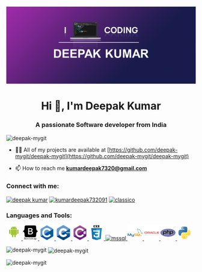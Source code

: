 ![logo](https://github.com/deepak-mygit/deepak-mygit/blob/main/banner1.png)
<h1 align="center">Hi 👋, I'm Deepak Kumar</h1>
<h3 align="center">A passionate Software developer from India</h3>

<p align="left"> <img src="https://komarev.com/ghpvc/?username=deepak-mygit&label=Profile%20views&color=0e75b6&style=flat" alt="deepak-mygit" /> </p>

- 👨‍💻 All of my projects are available at [https://github.com/deepak-mygit/deepak-mygit](https://github.com/deepak-mygit/deepak-mygit)

- 📫 How to reach me **kumardeepak7320@gmail.com**

<h3 align="left">Connect with me:</h3>
<p align="left">
<a href="https://linkedin.com/in/deepak kumar" target="blank"><img align="center" src="https://raw.githubusercontent.com/rahuldkjain/github-profile-readme-generator/master/src/images/icons/Social/linked-in-alt.svg" alt="deepak kumar" height="30" width="40" /></a>
<a href="https://instagram.com/kumardeepak732091" target="blank"><img align="center" src="https://raw.githubusercontent.com/rahuldkjain/github-profile-readme-generator/master/src/images/icons/Social/instagram.svg" alt="kumardeepak732091" height="30" width="40" /></a>
<a href="https://www.youtube.com/c/classico" target="blank"><img align="center" src="https://raw.githubusercontent.com/rahuldkjain/github-profile-readme-generator/master/src/images/icons/Social/youtube.svg" alt="classico" height="30" width="40" /></a>
</p>

<h3 align="left">Languages and Tools:</h3>
<p align="left"> <a href="https://developer.android.com" target="_blank" rel="noreferrer"> <img src="https://raw.githubusercontent.com/devicons/devicon/master/icons/android/android-original-wordmark.svg" alt="android" width="40" height="40"/> </a> <a href="https://getbootstrap.com" target="_blank" rel="noreferrer"> <img src="https://raw.githubusercontent.com/devicons/devicon/master/icons/bootstrap/bootstrap-plain-wordmark.svg" alt="bootstrap" width="40" height="40"/> </a> <a href="https://www.cprogramming.com/" target="_blank" rel="noreferrer"> <img src="https://raw.githubusercontent.com/devicons/devicon/master/icons/c/c-original.svg" alt="c" width="40" height="40"/> </a> <a href="https://www.w3schools.com/cpp/" target="_blank" rel="noreferrer"> <img src="https://raw.githubusercontent.com/devicons/devicon/master/icons/cplusplus/cplusplus-original.svg" alt="cplusplus" width="40" height="40"/> </a> <a href="https://www.w3schools.com/cs/" target="_blank" rel="noreferrer"> <img src="https://raw.githubusercontent.com/devicons/devicon/master/icons/csharp/csharp-original.svg" alt="csharp" width="40" height="40"/> </a> <a href="https://www.w3schools.com/css/" target="_blank" rel="noreferrer"> <img src="https://raw.githubusercontent.com/devicons/devicon/master/icons/css3/css3-original-wordmark.svg" alt="css3" width="40" height="40"/> </a> <a href="https://dart.dev" target="_blank" rel="noreferrer"> <img src="https://www.svgrepo.com/show/303229/microsoft-sql-server-logo.svg" alt="mssql" width="40" height="40"/> </a> <a href="https://www.mysql.com/" target="_blank" rel="noreferrer"> <img src="https://raw.githubusercontent.com/devicons/devicon/master/icons/mysql/mysql-original-wordmark.svg" alt="mysql" width="40" height="40"/> </a> <a href="https://www.oracle.com/" target="_blank" rel="noreferrer"> <img src="https://raw.githubusercontent.com/devicons/devicon/master/icons/oracle/oracle-original.svg" alt="oracle" width="40" height="40"/> </a> <a href="https://www.php.net" target="_blank" rel="noreferrer"> <img src="https://raw.githubusercontent.com/devicons/devicon/master/icons/php/php-original.svg" alt="php" width="40" height="40"/> </a> <a href="https://www.python.org" target="_blank" rel="noreferrer"> <img src="https://raw.githubusercontent.com/devicons/devicon/master/icons/python/python-original.svg" alt="python" width="40" height="40"/> </a> </p>

<p><img align="left" src="https://github-readme-stats.vercel.app/api/top-langs?username=deepak-mygit&show_icons=true&locale=en&layout=compact" alt="deepak-mygit" /></p>

<p>&nbsp;<img align="center" src="https://github-readme-stats.vercel.app/api?username=deepak-mygit&show_icons=true&locale=en" alt="deepak-mygit" /></p>

<p><img align="center" src="https://github-readme-streak-stats.herokuapp.com/?user=deepak-mygit&" alt="deepak-mygit" /></p>
